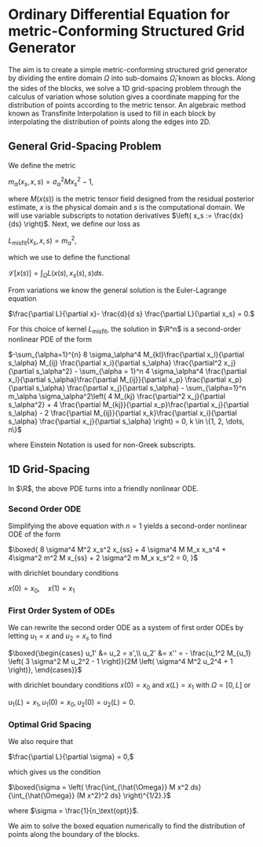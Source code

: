 # Ordinary Differential Equation for metric-Conforming Structured Grid Generator
The aim is to create a simple metric-conforming structured grid generator by dividing the entire domain $\Omega$ into sub-domains $\hat{\Omega}_i$ known as blocks. Along the sides of the blocks, we solve a 1D grid-spacing problem through the calculus of variation whose solution gives a coordinate mapping for the distribution of points according to the metric tensor. An algebraic method known as Transfinite Interpolation is used to fill in each block by interpolating the distribution of points along the edges into 2D. 

## General Grid-Spacing Problem
We define the metric

$m_\alpha(x_s, x, s) = \sigma_\alpha^2  M x_s^2 - 1,$

where $M(x(s))$ is the metric tensor field designed from the residual posterior estimate, $x$ is the physical domain and $s$ is the computational domain. We will use variable subscripts to notation derivatives $\left( x_s := \frac{dx}{ds} \right)$. Next, we define our loss as 

$L_\text{misfit}(x_s, x, s) = m_\alpha^2,$ 

which we use to define the functional  

$\mathcal{L}[x(s)] = \int_\Omega L(x(s), x_s(s), s) d s.$

From variations we know the general solution is the Euler-Lagrange equation

$\frac{\partial L}{\partial x}- \frac{d}{d s} \frac{\partial L}{\partial x_s} = 0.$

For this choice of kernel $L_\text{misfit}$, the solution in $\R^n$ is a second-order nonlinear PDE of the form

$-\sum_{\alpha=1}^{n} 8 \sigma_\alpha^4 M_{kl}\frac{\partial x_l}{\partial s_\alpha} M_{ij} \frac{\partial x_i}{\partial s_\alpha} \frac{\partial^2 x_j}{\partial s_\alpha^2} - \sum_{\alpha = 1}^n 4 \sigma_\alpha^4 \frac{\partial x_l}{\partial s_\alpha}\frac{\partial M_{ij}}{\partial x_p} \frac{\partial x_p}{\partial s_\alpha} \frac{\partial x_j}{\partial s_\alpha} - \sum_{\alpha=1}^n m_\alpha \sigma_\alpha^2\left( 4 M_{kj} \frac{\partial^2 x_j}{\partial s_\alpha^2} + 4 \frac{\partial M_{kj}}{\partial x_p}\frac{\partial x_j}{\partial s_\alpha}  - 2 \frac{\partial M_{ij}}{\partial x_k}\frac{\partial x_i}{\partial s_\alpha}  \frac{\partial x_j}{\partial s_\alpha} \right) = 0, k \in \{1, 2, \dots, n\}$

where Einstein Notation is used for non-Greek subscripts. 

## 1D Grid-Spacing
In $\R$, the above PDE turns into a friendly nonlinear ODE.

### Second Order ODE
Simplifying the above equation with $n=1$ yields a second-order nonlinear ODE of the form 

$\boxed{ 8 \sigma^4  M^2 x_s^2 x_{ss}  + 4 \sigma^4  M M_x x_s^4 + 4\sigma^2 m^2 M x_{ss} + 2 \sigma^2 m M_x x_s^2  = 0, }$

with dirichlet boundary conditions

$\begin{equation*}
    x(0) = x_0, \quad x(1) = x_1
\end{equation*}$ 

### First Order System of ODEs
We can rewrite the second order ODE as a system of first order ODEs by letting $u_1 = x$ and $u_2 = x_s$ to find

$\boxed{\begin{cases}
u_1' &= u_2 = x',\\
u_2' &=  x'' = - \frac{u_1^2 M_{u_1} \left( 3 \sigma^2  M u_2^2  - 1 \right)}{2M \left( \sigma^4  M^2 u_2^4  + 1 \right)},
\end{cases}}$

with dirichlet boundary conditions $x(0) = x_0$ and $x(L) = x_1$ with $\Omega = [0, L]$ or

$\begin{equation*}
    u_1(L) = x_1, u_1(0) = x_0, u_2(0) = u_2(L) = 0.
\end{equation*}$

### Optimal Grid Spacing
We also require that 

$\frac{\partial L}{\partial \sigma} = 0,$ 

which gives us the condition

$\boxed{\sigma = \left( \frac{\int_{\hat{\Omega}} M x^2 ds}{\int_{\hat{\Omega}} (M x^2)^2 ds} \right)^{1/2}.}$

where $\sigma = \frac{1}{n_\text{opt}}$. 


We aim to solve the boxed equation numerically to find the distribution of points along the boundary of the blocks.